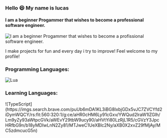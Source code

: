 ### Hello 😄 My name is lucas
#### I am a beginner Progammer that wishes to become a professional software engineer.
![I am a beginner Progammer that wishes to become a profissional software engineer.](https://encrypted-tbn0.gstatic.com/images?q=tbn:ANd9GcR4FNrWJEjF28p7USiVWaDup0Ot3auK_Sr428xx0bzHvSz-lzABd0RkRWjI8TxOLJ0GXg&usqp=CAU)

I make projects for fun and every day i try to improve! Feel welcome to my profile!

<h3>Programming Languages:</h3>
<p align="left">

![Lua](https://img.shields.io/badge/lua-%232C2D72.svg?style=for-the-badge&logo=lua&logoColor=white)
  
</p>

<h3>Learning Languages:</h3>

<p>
  ![TypeScript](https://imgs.search.brave.com/puUb6mDA1KL3iBG8IxbjGDx5vJC7ZVCYfd2iDymWQCY/rs:fit:560:320:1/g:ce/aHR0cHM6Ly91cGxv/YWQud2lraW1lZGlh/Lm9yZy93aWtpcGVk/aWEvY29tbW9ucy90/aHVtYi80LzRjL1R5/cGVzY3JpcHRfbG9n/b18yMDIwLnN2Zy81/MTJweC1UeXBlc2Ny/aXB0X2xvZ29fMjAy/MC5zdmcucG5n)
</p>

